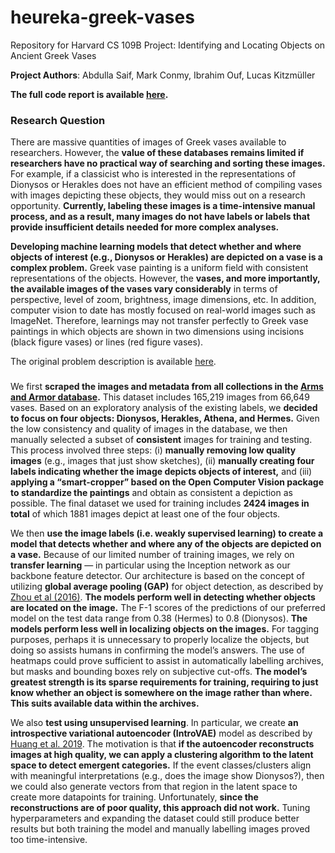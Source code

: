 # heureka-greek-vases
Repository for Harvard CS 109B Project: Identifying and Locating Objects on Ancient Greek Vases

**Project Authors**: Abdulla Saif, Mark Conmy, Ibrahim Ouf, Lucas Kitzmüller<br/>

**The full code report is available [here](https://github.com/lucas-kitzmueller/heureka-greek-vases/blob/main/CS209B%20-%20Group%205%20-%20Identifying%20and%20Locating%20Objects%20on%20Ancient%20Greek%20Vases.html).**

<a id="part1-1"></a>
### Research Question 

There are massive quantities of images of Greek vases available to researchers. However, the **value of these databases remains limited if researchers have no practical way of searching and sorting these images.** For example, if a classicist who is interested in the representations of Dionysos or Herakles does not have an efficient method of compiling vases with images depicting these objects, they would miss out on a research opportunity. **Currently, labeling these images is a time-intensive manual process, and as a result, many images do not have labels or labels that provide insufficient details needed for more complex analyses.** 

**Developing machine learning models that detect whether and where objects of interest (e.g., Dionysos or Herakles) are depicted on a vase is a complex problem.** Greek vase painting is a uniform field with consistent representations of the objects. However, the **vases, and more importantly, the available images of the vases vary considerably** in terms of perspective, level of zoom, brightness, image dimensions, etc. In addition, computer vision to date has mostly focused on real-world images such as ImageNet. Therefore, learnings may not transfer perfectly to Greek vase paintings in which objects are shown in two dimensions using incisions (black figure vases) or lines (red figure vases).  

The original problem description is available [here](https://drive.google.com/drive/folders/1e9sQ9Q56F47q1n5AOlZktCDJnGe-FUtZ).

### 

We first **scraped the images and metadata from all collections in the [Arms and Armor database](http://armsandarmor.orphe.us/about).** This dataset includes 165,219 images from 66,649 vases. Based on an exploratory analysis of the existing labels, we **decided to focus on four objects: Dionysos, Herakles, Athena, and Hermes.** Given the low consistency and quality of images in the database, we then manually selected a subset of **consistent** images for training and testing. This process involved three steps: (i) **manually removing low quality images** (e.g., images that just show sketches), (ii) **manually creating four labels indicating whether the image depicts objects of interest,** and (iii) **applying a “smart-cropper” based on the Open Computer Vision package to standardize the paintings** and obtain as consistent a depiction as possible. The final dataset we used for training includes **2424 images in total** of which 1881 images depict at least one of the four objects.

We then **use the image labels (i.e. weakly supervised learning) to create a model that detects whether and where any of the objects are depicted on a vase.** Because of our limited number of training images, we rely on **transfer learning** — in particular using the Inception network as our backbone feature detector. Our architecture is based on the concept of utilizing **global average pooling (GAP)** for object detection, as described by [Zhou et al (2016)](https://www.cv-foundation.org/openaccess/content_cvpr_2016/papers/Zhou_Learning_Deep_Features_CVPR_2016_paper.pdf). **The models perform well in detecting whether objects are located on the image.** The F-1 scores of the predictions of our preferred model on the test data range from 0.38 (Hermes) to 0.8 (Dionysos). **The models perform less well in localizing objects on the images.** For tagging purposes, perhaps it is unnecessary to properly localize the objects, but doing so assists humans in confirming the model’s answers. The use of heatmaps could prove sufficient to assist in automatically labelling archives, but masks and bounding boxes rely on subjective cut-offs. **The model’s greatest strength is its sparse requirements for training, requiring to just know whether an object is somewhere on the image rather than where. This suits available data within the archives.**

We also **test using unsupervised learning**. In particular, we create **an introspective variational autoencoder (IntroVAE)** model as described by [Huang et al. 2019](https://arxiv.org/pdf/1807.06358.pdf). The motivation is that **if the autoencoder reconstructs images at high quality, we can apply a clustering algorithm to the latent space to detect emergent categories.** If the event classes/clusters align with meaningful interpretations (e.g., does the image show Dionysos?), then we could also generate vectors from that region in the latent space to create more datapoints for training. Unfortunately, **since the reconstructions are of poor quality, this approach did not work.** Tuning hyperparameters and expanding the dataset could still produce better results but both training the model and manually labelling images proved too time-intensive.
